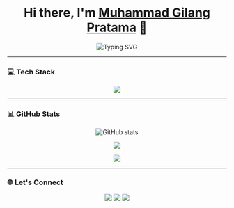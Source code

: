 <h1 align="center">
  Hi there, I'm <a href="https://yourwebsite.com" target="_blank">Muhammad Gilang Pratama</a> 👋
</h1>

<p align="center">
  <img src="https://readme-typing-svg.demolab.com?font=Fira+Code&pause=1000&width=435&lines=Fullstack+Web+Developer;Laravel+%7C+Livewire+%7C+TailwindCSS;Open+Source+Enthusiast;Let's+build+something+awesome!" alt="Typing SVG" />
</p>

---

### 💻 Tech Stack

<p align="center">
  <img src="https://skillicons.dev/icons?i=php,laravel,livewire,tailwind,js,html,css,git,vscode" />
</p>

---

### 📊 GitHub Stats

<p align="center">
  <img src="https://github-readme-stats.vercel.app/api?username=MrGone17&show_icons=true&theme=radical" alt="GitHub stats" />
</p>

<p align="center">
  <img src="https://github-readme-streak-stats.herokuapp.com/?user=MrGone17&theme=radical" />
</p>

<p align="center">
  <img src="https://github-readme-stats.vercel.app/api/top-langs/?username=your-username&layout=compact&theme=radical" />
</p>

---

### 🌐 Let's Connect

<p align="center">
  <a href="https://linkedin.com/in/your-linkedin"><img src="https://img.shields.io/badge/-LinkedIn-blue?style=flat-square&logo=Linkedin&logoColor=white" /></a>
  <a href="mailto:youremail@example.com"><img src="https://img.shields.io/badge/-Email-red?style=flat-square&logo=Gmail&logoColor=white" /></a>
  <a href="https://yourwebsite.com"><img src="https://img.shields.io/badge/-Portfolio-black?style=flat-square&logo=Firefox&logoColor=white" /></a>
</p>

